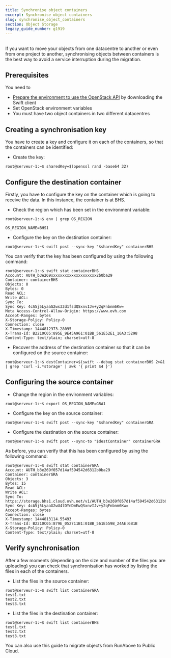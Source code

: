 ```yaml
---
title: Synchronise object containers
excerpt: Synchronise object containers
slug: synchronise_object_containers
section: Object Storage
legacy_guide_number: g1919
---
```



## 
If you want to move your objects from one datacentre to another or even from one project to another, synchronising objects between containers is the best way to avoid a service interruption during the migration.


## Prerequisites
You need to

- [Prepare the environment to use the OpenStack API]({legacy}1851) by downloading the Swift client
- Set OpenStack environment variables
- You must have two object containers in two different datacentres




## Creating a synchronisation key
You have to create a key and configure it on each of the containers, so that the containers can be identified: 


- Create the key: 


```
root@serveur-1:~$ sharedKey=$(openssl rand -base64 32)
```





## Configure the destination container
Firstly, you have to configure the key on the container which is going to receive the data.
In this instance, the container is at BHS.


- Check the region which has been set in the environment variable:


```
root@serveur-1:~$ env | grep OS_REGION

OS_REGION_NAME=BHS1
```


- Configure the key on the destination container:


```
root@serveur-1:~$ swift post --sync-key "$sharedKey" containerBHS
```



You can verify that the key has been configured by using the following command: 


```
root@serveur-1:~$ swift stat containerBHS
Account: AUTH_b3e269xxxxxxxxxxxxxxxxxxxx2b0ba29
Container: containerBHS
Objects: 0
Bytes: 0
Read ACL:
Write ACL:
Sync To:
Sync Key: 4cA5j5LyaaG2ws32d1fsdQSxnvIJv+y2qFnbnm6Kw=
Meta Access-Control-Allow-Origin: https://www.ovh.com
Accept-Ranges: bytes
X-Storage-Policy: Policy-0
Connection: close
X-Timestamp: 1444812373.28095
X-Trans-Id: B2210C05:895E_9E45A961:01BB_561E52E1_16A3:5298
Content-Type: text/plain; charset=utf-8
```



- Recover the address of the destination container so that it can be configured on the source container:


```
root@serveur-1:~$ destContainer=$(swift --debug stat containerBHS 2>&1 | grep 'curl -i.*storage' | awk '{ print $4 }')
```





## Configuring the source container

- Change the region in the environment variables:


```
root@serveur-1:~$ export OS_REGION_NAME=GRA1
```


- Configure the key on the source container:


```
root@serveur-1:~$ swift post --sync-key "$sharedKey" containerGRA
```


- Configure the destination on the source container: 


```
root@serveur-1:~$ swift post --sync-to "$destContainer" containerGRA
```



As before, you can verify that this has been configured by using the following command:


```
root@serveur-1:~$ swift stat containerGRA
Account: AUTH_b3e269f057d14af594542d6312b0ba29
Container: containerGRA
Objects: 3
Bytes: 15
Read ACL:
Write ACL:
Sync To: https://storage.bhs1.cloud.ovh.net/v1/AUTH_b3e269f057d14af594542d6312b0ba29/containerBHS
Sync Key: 4cA5j5LyaaG2wU4lDYnDmEwQSxnvIJv+y2qFnbnm6Kw=
Accept-Ranges: bytes
Connection: close
X-Timestamp: 1444813114.55493
X-Trans-Id: B2210C05:879E_052711B1:01BB_561E559B_24AE:6B1B
X-Storage-Policy: Policy-0
Content-Type: text/plain; charset=utf-8
```




## Verify synchronisation
After a few moments (depending on the size and number of the files you are uploading) you can check that synchronisation has worked by listing the files in each of the containers. 


- List the files in the source container:


```
root@serveur-1:~$ swift list containerGRA
test1.txt
test2.txt
test3.txt
```


- List the files in the destination container:


```
root@serveur-1:~$ swift list containerBHS
test1.txt
test2.txt
test3.txt
```



You can also use this guide to migrate objects from RunAbove to Public Cloud.


## 
 

